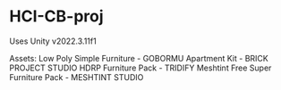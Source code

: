 # HCI-CB-proj
Uses Unity v2022.3.11f1

Assets:
  Low Poly Simple Furniture - GOBORMU
  Apartment Kit - BRICK PROJECT STUDIO
  HDRP Furniture Pack - TRIDIFY
  Meshtint Free Super Furniture Pack - MESHTINT STUDIO
